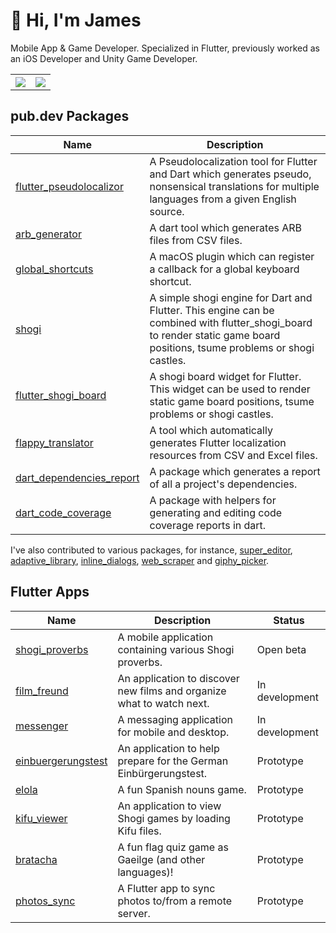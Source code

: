 # 👋 Hi, I'm James

Mobile App & Game Developer. Specialized in Flutter, previously worked as an iOS Developer and Unity Game Developer.

<table style="width:100%">
  <tr>
    <th><img src="https://github-readme-stats.vercel.app/api?username=defuncart&show_icons=true&hide_border=true" /></th>
    <th><img src="https://github-readme-stats.vercel.app/api/top-langs/?username=defuncart&layout=compact&hide=Ruby" /></th>
  </tr>
</table>

## pub.dev Packages

| Name | Description |
| ---- | ----------- |
| [flutter_pseudolocalizor](https://pub.dev/packages/flutter_pseudolocalizor) | A Pseudolocalization tool for Flutter and Dart which generates pseudo, nonsensical translations for multiple languages from a given English source. |
| [arb_generator](https://pub.dev/packages/arb_generator) | A dart tool which generates ARB files from CSV files. |
| [global_shortcuts](https://pub.dev/packages/global_shortcuts) | A macOS plugin which can register a callback for a global keyboard shortcut. |
| [shogi](https://pub.dev/packages/shogi) | A simple shogi engine for Dart and Flutter. This engine can be combined with flutter_shogi_board to render static game board positions, tsume problems or shogi castles. |
| [flutter_shogi_board](https://pub.dev/packages/flutter_shogi_board) | A shogi board widget for Flutter. This widget can be used to render static game board positions, tsume problems or shogi castles. |
| [flappy_translator](https://pub.dev/packages/flappy_translator) | A tool which automatically generates Flutter localization resources from CSV and Excel files. |
| [dart_dependencies_report](https://github.com/defuncart/dart_dependencies_report) | A package which generates a report of all a project's dependencies. |
| [dart_code_coverage](https://github.com/defuncart/dart_code_coverage) | A package with helpers for generating and editing code coverage reports in dart. |

I've also contributed to various packages, for instance, [super_editor](https://github.com/superlistapp/super_editor/graphs/contributors), 
[adaptive_library](https://github.com/beagle-barks/adaptive_library/graphs/contributors), [inline_dialogs](https://github.com/1SouravGhosh/flutter_inline_dialogs/graphs/contributors), [web_scraper](https://github.com/tusharojha/web_scraper/graphs/contributors) and [giphy_picker](https://github.com/firstfloorsoftware/giphy_picker/graphs/contributors).

## Flutter Apps

| Name | Description | Status |
| ---- | ----------- | ------ |
| [shogi_proverbs](https://github.com/defuncart/shogi_proverbs) | A mobile application containing various Shogi proverbs. | Open beta |
| [film_freund](https://github.com/defuncart/film_freund) | An application to discover new films and organize what to watch next. | In development |
| [messenger](https://github.com/defuncart/messenger) | A messaging application for mobile and desktop. | In development |
| [einbuergerungstest](https://github.com/defuncart/einbuergerungstest) | An application to help prepare for the German Einbürgerungstest. | Prototype |
| [elola](https://github.com/defuncart/elola) | A fun Spanish nouns game. | Prototype |
| [kifu_viewer](https://github.com/defuncart/kifu_viewer) | An application to view Shogi games by loading Kifu files. | Prototype |
| [bratacha](https://github.com/defuncart/bratacha) | A fun flag quiz game as Gaeilge (and other languages)! | Prototype |
| [photos_sync](https://github.com/defuncart/photos_sync) | A Flutter app to sync photos to/from a remote server. | Prototype |
